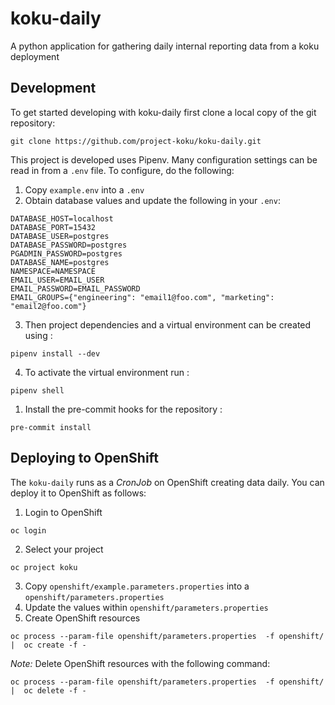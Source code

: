 # koku-daily
A python application for gathering daily internal reporting data from a koku deployment


## Development

To get started developing with koku-daily first clone a local copy of the git repository:
```
git clone https://github.com/project-koku/koku-daily.git
````

This project is developed uses Pipenv. Many configuration settings can be read in from a ``.env`` file. To configure, do the following:

1. Copy `example.env` into a `.env`
2. Obtain database values and update the following in your `.env`:
```
DATABASE_HOST=localhost
DATABASE_PORT=15432
DATABASE_USER=postgres
DATABASE_PASSWORD=postgres
PGADMIN_PASSWORD=postgres
DATABASE_NAME=postgres
NAMESPACE=NAMESPACE
EMAIL_USER=EMAIL_USER
EMAIL_PASSWORD=EMAIL_PASSWORD
EMAIL_GROUPS={"engineering": "email1@foo.com", "marketing": "email2@foo.com"}
```
3. Then project dependencies and a virtual environment can be created using :
```
pipenv install --dev
```
4. To activate the virtual environment run :
```
pipenv shell
```
1. Install the pre-commit hooks for the repository :
```
pre-commit install
```

## Deploying to OpenShift

The `koku-daily` runs as a *CronJob* on OpenShift creating data daily. You can deploy it to OpenShift as follows:

1. Login to OpenShift
```
oc login
```
2. Select your project
```
oc project koku
```
3. Copy `openshift/example.parameters.properties` into a `openshift/parameters.properties`
4. Update the values within `openshift/parameters.properties`
5. Create OpenShift resources
```
oc process --param-file openshift/parameters.properties  -f openshift/ |  oc create -f -
```

_Note:_ Delete OpenShift resources with the following command:
```
oc process --param-file openshift/parameters.properties  -f openshift/ |  oc delete -f -
```
